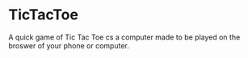 # TicTacToe

A quick game of Tic Tac Toe cs a computer made to be played on the broswer of your phone or computer. 
